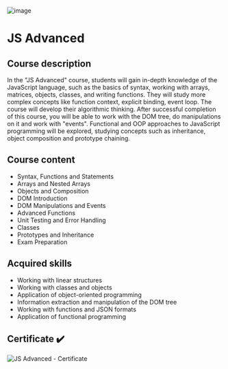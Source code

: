 ![image](https://github.com/viktorpetrov1997/JS-Advanced/assets/126717931/b098ecc3-b258-4ecc-a573-9edd0e30164b)

# JS Advanced
## Course description
In the "JS Advanced" course, students will gain in-depth knowledge of the JavaScript language, such as the basics of syntax, working with arrays, matrices, objects, classes, and writing functions. They will study more complex concepts like function context, explicit binding, event loop. The course will develop their algorithmic thinking. After successful completion of this course, you will be able to work with the DOM tree, do manipulations on it and work with "events". Functional and OOP approaches to JavaScript programming will be explored, studying concepts such as inheritance, object composition and prototype chaining.
## Course content
* Syntax, Functions and Statements
* Arrays and Nested Arrays
* Objects and Composition
* DOM Introduction
* DOM Manipulations and Events
* Advanced Functions
* Unit Testing and Error Handling
* Classes
* Prototypes and Inheritance
* Exam Preparation

## Acquired skills
* Working with linear structures
* Working with classes and objects
* Application of object-oriented programming
* Information extraction and manipulation of the DOM tree
* Working with functions and JSON formats
* Application of functional programming

## Certificate :heavy_check_mark:
![JS Advanced - Certificate](https://github.com/viktorpetrov1997/JS-Advanced/assets/126717931/f30e3bbe-b683-4ad6-bbf0-767559d4139e)

